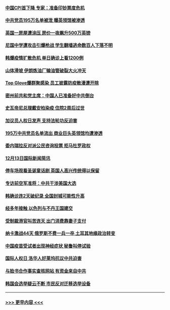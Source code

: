 #### [中国CPI首下降 专家：准备印钞票度危机](../pages/prog202/a103009723.md?t=12150551) 
#### [中共党员195万名单被泄 曝英领馆被渗透](../pages/prog202/a103009668.md?t=12150551) 
#### [英国一房屋遭涂压 房价一夜飙升500万英镑](../pages/prog202/a103009484.md?t=12150551) 
#### [尼国中学遭攻击引爆枪战 学生翻墙逃命数百人下落不明](../pages/prog202/a103009493.md?t=12150551) 
#### [韩爆疫情扩散危机 单日确诊上看1200例](../pages/prog202/a103009479.md?t=12150551) 
#### [山体滑坡 伊朗炼油厂输油管破裂大火冲天](../pages/prog202/a103009450.md?t=12150551) 
#### [Top Glove爆群聚感染 员工披露防疫散漫遭开除](../pages/prog202/a103009374.md?t=12150551) 
#### [密州前共和党主席：中国人已准备好中共倒台](../pages/prog202/a103009379.md?t=12150551) 
#### [史瓦帝尼总理戴安柏染疫 住院2周后过世](../pages/prog202/a103009296.md?t=12150551) 
#### [加议员人权日发声 支持法轮功反迫害](../pages/prog202/a103009108.md?t=12150551) 
#### [195万中共党员名单流出 商业巨头英领馆均遭渗透](../pages/prog202/a103009090.md?t=12150551) 
#### [委内瑞拉反对派公民咨询投票 拒马杜罗政权](../pages/prog202/a103009044.md?t=12150551) 
#### [12月13日国际新闻简讯](../pages/prog202/a103009030.md?t=12150551) 
#### [停车场观看圣诞童话剧 英国人高兴传统得以保留](../pages/prog202/a103009028.md?t=12150551) 
#### [专访前空军准将：中共干涉美国大选](../pages/prog202/a103009007.md?t=12150551) 
#### [韩确诊连2天破纪录 全国封城可能性升高](../pages/prog202/a103008958.md?t=12150551) 
#### [经多年接触 以色列与不丹王国建交](../pages/prog202/a103008765.md?t=12150551) 
#### [受制裁港官叫苦连天 出门消费靠妻子支付](../pages/prog202/a103008752.md?t=12150551) 
#### [纳卡激战44天 俄罗斯不费一兵一卒 土耳其地缘政治转变](../pages/prog202/a103008721.md?t=12150551) 
#### [中国疫苗受试者出现神经症状 秘鲁叫停试验](../pages/prog202/a103008507.md?t=12150551) 
#### [国际人权日 洛华人好莱坞抗议中共迫害](../pages/prog202/a103008449.md?t=12150551) 
#### [与脸书合作事实查核网站 有资金来自中共](../pages/prog202/a103008385.md?t=12150551) 
#### [韩国会选举疑云不断 市民反对迁移选举设备](../pages/prog202/a103008343.md?t=12150551) 

----
#### [ >>> 更早内容 <<< ](../indexes/prog202-earlier.md)
